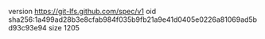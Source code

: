 version https://git-lfs.github.com/spec/v1
oid sha256:1a499ad28b3e8cfab984f035b9fb21a9e41d0405e0226a81069ad5bd93c93e94
size 1205
